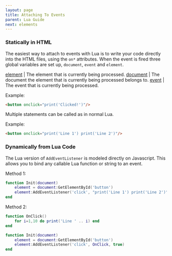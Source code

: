 ```yaml
---
layout: page
title: Attaching To Events
parent: Lua Guide
next: elements
---
```


### Statically in HTML

The easiest way to attach to events with Lua is to write your code directly into the HTML files, using the `on*` attributes. When the event is fired three global variables are set up, `document`, `event` and `element`.

[element](elements.html)  | The element that is currently being processed.
[document](documents.html) | The document the element that is currently being processed belongs to.
[event](events.html) | The event that is currently being processed.

Example:

```html
<button onclick="print('Clicked!')"/>
```

Multiple statements can be called as in normal Lua.

Example:

```html
<button onclick="print('Line 1') print('Line 2')"/>
```

### Dynamically from Lua Code

The Lua version of `AddEventListener` is modeled directly on Javascript. This allows you to bind any callable Lua function or string to an event.

Method 1:

```lua
function Init(document)			
	element = document:GetElementById('button')
	element:AddEventListener('click', "print('Line 1') print('Line 2')", true)
end
```

Method 2:

```lua
function OnClick()
	for i=1,10 do print('Line ' .. i) end
end

function Init(document)			
	element = document:GetElementById('button')
	element:AddEventListener('click', OnClick, true)
end
```
